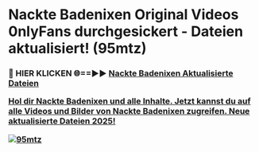 # Nackte Badenixen Original Videos 0nlyFans durchgesickert - Dateien aktualisiert! (95mtz)

<h3>🔴 HIER KLICKEN 🌐==►► <a href="https://tinyurl.com/h6vf6nb8" rel="nofollow">Nackte Badenixen Aktualisierte Dateien

Hol dir Nackte Badenixen und alle Inhalte. Jetzt kannst du auf alle Videos und Bilder von Nackte Badenixen zugreifen. Neue aktualisierte Dateien 2025!

[![95mtz](https://i.imgur.com/sD4kR3V.gif)](https://tinyurl.com/h6vf6nb8)
